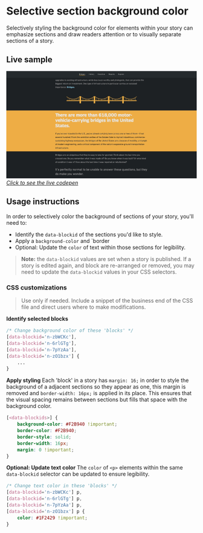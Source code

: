 # Selective section background color
Selectively styling the background color for elements within your story can emphasize sections and draw readers attention or to visually separate sections of a story.

## Live sample
[![Sample selective section color](./assets/sample_section_color.jpg "Sample selective section color")](https://codepen.io/Warren-Davison/pen/vYoyzzm)*[Click to see the live codepen](https://codepen.io/Warren-Davison/pen/vYoyzzm)*

## Usage instructions
In order to selectively color the background of sections of your story, you'll need to:
- Identify the `data-blockid` of the sections you'd like to style.
- Apply a `background-color` and `border
- Optional: Update the `color` of text within those sections for legibility.

>**Note:** the `data-blockid` values are set when a story is published. If a story is edited again, and block are re-arranged or removed, you may need to update the `data-blockid` values in your CSS selectors.

### CSS customizations
> Use only if needed. Include a snippet of the business end of the CSS file and direct users where to make modifications.

**Identify selected blocks**
```css
/* Change background color of these 'blocks' */
[data-blockid='n-zbWCKc'],
[data-blockid='n-6rlGTg'],
[data-blockid='n-7pYzAa'],
[data-blockid='n-zO1bzx'] {
    ...
}
```

**Apply styling** Each 'block' in a story has `margin: 16;` in order to style the background of a adjacent sections so they appear as one, this margin is removed and `border-width: 16px;` is applied in its place. This ensures that the visual spacing remains between sections but fills that space with the background color. 
```css
[<data-blockids>] {
    background-color: #F2B940 !important;
    border-color: #F2B940;
    border-style: solid;
    border-width: 16px;
    margin: 0 !important;
}
```

**Optional: Update text color** The `color` of `<p>` elements within the same `data-blockid` selector can be updated to ensure legibility.
```css
/* Change text color in these 'blocks' */
[data-blockid='n-zbWCKc'] p,
[data-blockid='n-6rlGTg'] p,
[data-blockid='n-7pYzAa'] p,
[data-blockid='n-zO1bzx'] p {
    color: #1F2429 !important;
}
```